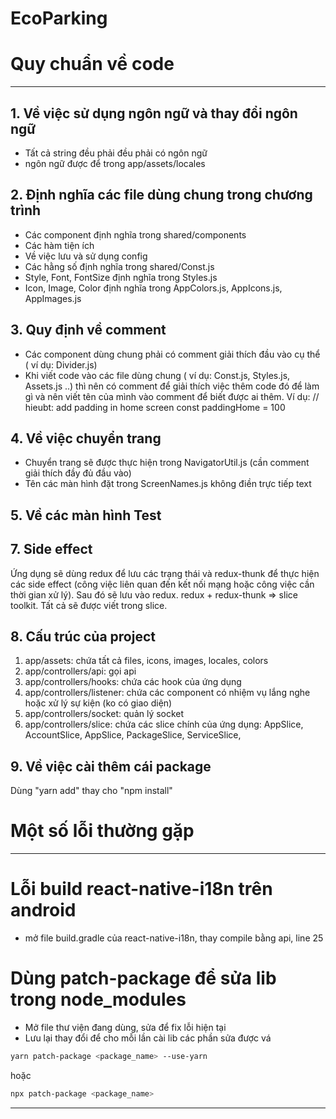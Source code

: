 # EcoParking
# Quy chuẩn về code

---

## 1. Về việc sử dụng ngôn ngữ và thay đổi ngôn ngữ

- Tất cả string đều phải đều phải có ngôn ngữ
- ngôn ngữ được để trong app/assets/locales

## 2. Định nghĩa các file dùng chung trong chương trình

- Các component định nghĩa trong shared/components
- Các hàm tiện ích
- Về việc lưu và sử dụng config
- Các hằng số định nghĩa trong shared/Const.js
- Style, Font, FontSize định nghĩa trong Styles.js
- Icon, Image, Color định nghĩa trong AppColors.js, AppIcons.js, AppImages.js

## 3. Quy định về comment

- Các component dùng chung phải có comment giải thích đầu vào cụ thể ( ví dụ: Divider.js)
- Khi viết code vào các file dùng chung ( ví dụ: Const.js, Styles.js, Assets.js ..) thì nên có comment để giải thích việc thêm code đó để làm gì
  và nên viết tên của mình vào comment để biết được ai thêm. Ví dụ:
  // hieubt: add padding in home screen
  const paddingHome = 100

## 4. Về việc chuyển trang

- Chuyển trang sẽ được thực hiện trong NavigatorUtil.js (cần comment giải thích đầy đủ đầu vào)
- Tên các màn hình đặt trong ScreenNames.js không điền trực tiếp text

## 5. Về các màn hình Test

## 7. Side effect
Ứng dụng sẽ dùng redux để lưu các trạng thái và redux-thunk để thực hiện các side effect (công việc liên quan đến kết nối mạng hoặc công việc cần thời gian xử lý). Sau đó sẽ lưu vào redux. redux + redux-thunk => slice toolkit. Tất cả sẽ được viết trong slice.

## 8. Cấu trúc của project

1.  app/assets: chứa tất cả files, icons, images, locales, colors
2.  app/controllers/api: gọi api
3.  app/controllers/hooks: chứa các hook của ứng dụng
4.  app/controllers/listener: chứa các component có nhiệm vụ lắng nghe hoặc xử lý sự kiện (ko có giao diện)
5.  app/controllers/socket: quản lý socket
6.  app/controllers/slice: chứa các slice chính của ứng dụng: AppSlice, AccountSlice, AppSlice, PackageSlice, ServiceSlice,

## 9. Về việc cài thêm cái package

Dùng "yarn add" thay cho "npm install"

# Một số lỗi thường gặp

---

# Lỗi build react-native-i18n trên android

- mở file build.gradle của react-native-i18n, thay compile bằng api, line 25

# Dùng patch-package để sửa lib trong node_modules

- Mở file thư viện đang dùng, sửa để fix lỗi hiện tại
- Lưu lại thay đổi để cho mỗi lần cài lib các phần sửa được vá

```bash
yarn patch-package <package_name> --use-yarn
```

hoặc

```bash
npx patch-package <package_name>
```
***
